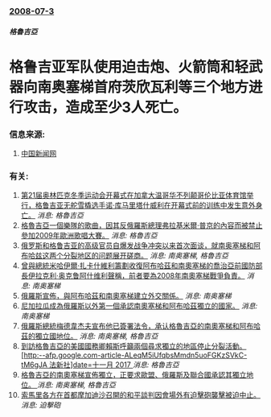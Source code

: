 ### [2008-07-3](/news/2008/07/3/index.md)

##### 格魯吉亞
# 格鲁吉亚军队使用迫击炮、火箭筒和轻武器向南奥塞梯首府茨欣瓦利等三个地方进行攻击，造成至少3人死亡。




### 信息来源:

1. [中国新闻网](http://www.chinanews.com.cn/gj/oz/news/2008/07-04/1302660.shtml)

### 有关:

1. [ 第21届奥林匹克冬季运动会开幕式在加拿大温哥华不列颠哥伦比亚体育馆举行，格鲁吉亚无舵雪橇选手诺·库马里塔什威利在开幕式前的训练中发生意外身亡。](/zh/news/2010/02/12/第21届奥林匹克冬季运动会开幕式在加拿大温哥华不列颠哥伦比亚体育馆举行-格鲁吉亚无舵雪橇选手诺-库马里塔什威利在开幕式.md) _消息: 格魯吉亞_
2. [格魯吉亞一個樂隊的歌曲，因其反俄羅斯總理弗拉基米爾·普京的內容而被禁止參加2009年歐洲歌唱大賽。](/zh/news/2009/03/10/格魯吉亞一個樂隊的歌曲-因其反俄羅斯總理弗拉基米爾-普京的內容而被禁止參加2009年歐洲歌唱大賽.md) _消息: 格魯吉亞_
3. [俄罗斯和格鲁吉亚的高级官员自爆发战争冲突以来首次面谈，就南奥塞梯和阿布哈兹这两个分裂地区的问题展开磋商。](/zh/news/2008/10/15/俄罗斯和格鲁吉亚的高级官员自爆发战争冲突以来首次面谈-就南奥塞梯和阿布哈兹这两个分裂地区的问题展开磋商.md) _消息: 南奥塞梯, 格魯吉亞_
4. [曾與總統米哈伊爾·扎卡什維利籌劃收復阿布哈茲和南奧塞梯的喬治亞前國防部長伊拉克利·奥克鲁阿什维利聲稱，前者要為2008年南奧塞梯戰爭負責。](/zh/news/2008/09/14/曾與總統米哈伊爾-扎卡什維利籌劃收復阿布哈茲和南奧塞梯的喬治亞前國防部長伊拉克利-奥克鲁阿什维利聲稱-前者要為2008年.md) _消息: 南奥塞梯_
5. [俄羅斯宣佈，與阿布哈茲和南奧塞梯建立外交關係。](/zh/news/2008/09/9/俄羅斯宣佈-與阿布哈茲和南奧塞梯建立外交關係.md) _消息: 南奥塞梯_
6. [尼加拉瓜成為俄羅斯以外第一個承認南奧塞梯和阿布哈茲獨立的國家。](/zh/news/2008/09/3/尼加拉瓜成為俄羅斯以外第一個承認南奧塞梯和阿布哈茲獨立的國家.md) _消息: 南奥塞梯_
7. [ 俄羅斯總統梅德韋杰夫宣布他已簽署法令，承认格魯吉亞的南奧塞梯和阿布哈茲的獨立國地位。](/zh/news/2008/08/26/俄羅斯總統梅德韋杰夫宣布他已簽署法令-承认格魯吉亞的南奧塞梯和阿布哈茲的獨立國地位.md) _消息: 南奥塞梯, 格魯吉亞_
8. [到訪格魯吉亞的美國國務卿賴斯呼籲兩個尋求獨立的地區停止分裂活動。[http:--afp.google.com-article-ALeqM5iUfqbsMmdn5uoFGKzSVkC-tM6gJA 法新社]date=十一月 2017 ](/zh/news/2008/07/10/到訪格魯吉亞的美國國務卿賴斯呼籲兩個尋求獨立的地區停止分裂活動-http-afpgooglecom-artic.md) _消息: 格魯吉亞_
9. [格魯吉亞的南奧塞梯宣佈獨立，正要求歐盟、俄羅斯及聯合國承認其獨立地位。 ](/zh/news/2008/03/5/格魯吉亞的南奧塞梯宣佈獨立-正要求歐盟-俄羅斯及聯合國承認其獨立地位.md) _消息: 南奥塞梯, 格魯吉亞_
10. [索馬里各方在首都摩加迪沙召開的和平談判因會場外有迫擊砲襲擊被迫中止。](/zh/news/2007/07/15/索馬里各方在首都摩加迪沙召開的和平談判因會場外有迫擊砲襲擊被迫中止.md) _消息: 迫擊砲_
